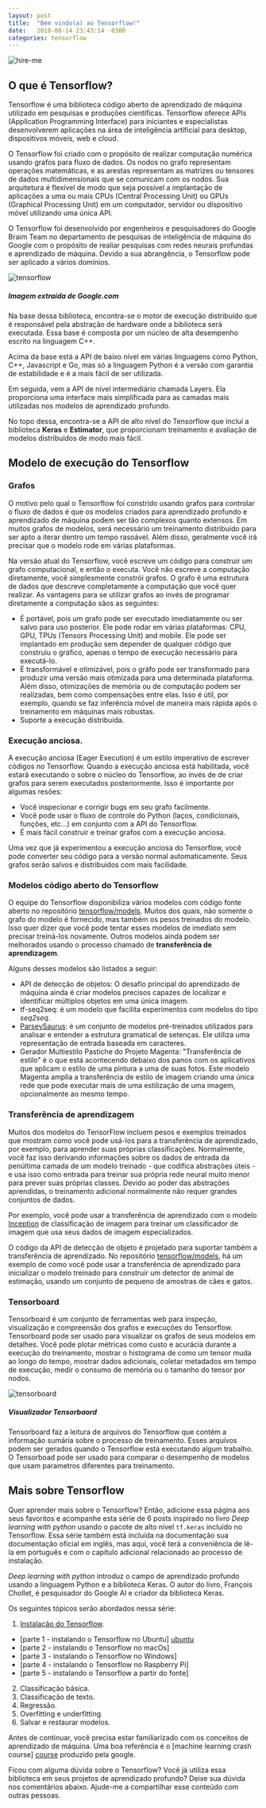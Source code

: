```yaml
---
layout: post
title:  "Bem vindo(a) ao Tensorflow!"
date:   2018-08-14 23:43:14 -0300
categories: tensorflow
---
```

![hire-me]({{"/assests/img/tensorflow-google.png"}})

## O que é Tensorflow?

Tensorflow é uma biblioteca código aberto de aprendizado de máquina utilizado em pesquisas e produções científicas. Tensorflow oferece APIs (Application Programming Interface) para iniciantes e especialistas desenvolverem aplicações na área de inteligência artificial para desktop, dispositivos móveis, web e cloud.

O Tensorflow foi criado com o propósito de realizar computação numérica usando grafos para fluxo de dados. Os nodos no grafo representam operações matemáticas, e as arestas representam as matrizes ou tensores de dados multidimensionais que se comunicam com os nodos. Sua arquitetura é flexível de modo que seja possível a implantação de aplicações a uma ou mais CPUs (Central Processing Unit) ou GPUs (Graphical Processing Unit) em um computador, servidor ou dispositivo móvel utilizando uma única API.

O Tensorflow foi desenvolvido por engenheiros e pesquisadores do Google Braim Team no departamento de pesquisas de inteligência de máquina do Google com o propósito de realiar pesquisas com redes neurais profundas e aprendizado de máquina. Devido a sua abrangência, o Tensorflow pode ser aplicado a vários domínios.

![tensorflow]({{"/assests/img/tensorflow_programming_environment.png"}})
##### Imagem extraída de Google.com

Na base dessa biblioteca, encontra-se o motor de execução distribuído que é responsável pela abstração de hardware onde a biblioteca será executada. Essa base é composta por um núcleo de alta desempenho escrito na linguagem C++.

Acima da base está a API de baixo nível em várias linguagens como Python, C++, Javascript e Go, mas só a linguagem Python é a versão com garantia de estabilidade e é a mais fácil de ser utilizada.

Em seguida, vem a API de nível intermediário chamada Layers. Ela proporciona uma interface mais simplificada para as camadas mais utilizadas nos modelos de aprendizado profundo.

No topo dessa, encontra-se a API de alto nível do Tensorflow que inclui a biblioteca **Keras** e **Estimator**, que proporcionam treinamento e avaliação de modelos distribuídos de modo mais fácil.

## Modelo de execução do Tensorflow

### Grafos
O motivo pelo qual o Tensorflow foi constrído usando grafos para controlar o fluxo de dados é que os modelos criados para aprendizado profundo e aprendizado de máquina podem ser tão complexos quanto extensos. Em muitos grafos de modelos, será necessário um treinamento distribuído para ser apto a iterar dentro um tempo rasoável. Além disso, geralmente você irá precisar que o modelo rode em várias plataformas.

Na versão atual do Tensorflow, você escreve um código para construir um grafo computacional, e então o executa. Você não escreve a computação diretamente, você simplesmente constrói grafos. O grafo é uma estrutura de dados que descreve completamente a computação que você quer realizar. As vantagens para se utilizar grafos ao invés de programar diretamente a computação sãos as seguintes:
* É portável, pois um grafo pode ser executado imediatamente ou ser salvo para uso posterior. Ele pode rodar em várias plataformas: CPU, GPU, TPUs (Tensors Processing Unit) and mobile. Ele pode ser implantado em produção sem depender de qualquer código que construiu o gráfico, apenas o tempo de execução necessário para executá-lo.
* É transformável e otimizável, pois o gráfo pode ser transformado para produzir uma versão mais otimizada para uma determinada plataforma. Além disso, otimizações de memória ou de computação podem ser realizadas, bem como compensações entre elas. Isso é útil, por exemplo, quando se faz inferência móvel de maneira mais rápida após o treinamento em máquinas mais robustas.
* Suporte a execução distribuída.

### Execução anciosa.

A execução anciosa (Eager Execution) é um estilo imperativo de escrever códigos no Tensorflow. Quando a execução anciosa está habilitada, você estará executando o sobre o núcleo do Tensorflow, ao invés de de criar grafos para serem executados posteriormente.
Isso é importante por algumas resões:
* Você inspecionar e corrigir bugs em seu grafo facilmente.
* Você pode usar o fluxo de controle do Python (laços, condicionais, funções, etc...) em conjunto com a API do Tensorflow.
* É mais fácil construir e treinar grafos com a execução anciosa.

Uma vez que já experimentou a execução anciosa do Tensorflow, você pode converter seu código para a versão normal automaticamente. Seus grafos serão salvos e distribuidos com mais facilidade.

### Modelos código aberto do Tensorflow
O equipe do Tensorflow disponibiliza vários modelos com código fonte aberto no repositório [tensorflow/models][repo]. Muitos dos quais, não somente o grafo do modelo é fornecido, mas também os pesos treinados do modelo. Isso quer dizer que você pode tentar esses modelos de imediato sem precisar treiná-los novamente. Outros modelos ainda podem ser melhorados usando o processo chamado de **transferência de aprendizagem**.

Alguns desses modelos são listados a seguir:
* API de detecção de objetos:  O desafio principal do aprendizado de máquina ainda é criar modelos precisos capazes de localizar e identificar múltiplos objetos em uma única imagem. 
* tf-seq2seq: é um modelo que facilita experimentos com modelos do tipo *seq2seq*.
* [ParseySaurus][parsey]: é um conjunto de modelos pré-treinados utilizados para analisar e entender a estrutura gramatical de setenças. Ele utiliza uma representação de entrada baseada em caracteres.
* Gerador Multiestilo Pastiche do Projeto Magenta: "Transferência de estilo" é o que está acontecendo debaixo dos panos com os aplicativos que aplicam o estilo de uma pintura a uma de suas fotos. Este modelo Magenta amplia a transferência de estilo de imagem criando uma única rede que pode executar mais de uma estilização de uma imagem, opcionalmente ao mesmo tempo.

### Transferência de aprendizagem
Muitos dos modelos do TensorFlow incluem pesos e exemplos treinados que mostram como você pode usá-los para a transferência de aprendizado, por exemplo, para aprender suas próprias classificações. Normalmente, você faz isso derivando informações sobre os dados de entrada da penúltima camada de um modelo treinado - que codifica abstrações úteis - e usa isso como entrada para treinar sua própria rede neural muito menor para prever suas próprias classes. Devido ao poder das abstrações aprendidas, o treinamento adicional normalmente não requer grandes conjuntos de dados.

Por exemplo, você pode usar a transferência de aprendizado com o modelo [Inception][inception] de classificação de imagem para treinar um classificador de imagem que usa seus dados de imagem especializados.

O código da API de detecção de objeto é projetado para suportar também a transferência de aprendizado. No repositório [tensorflow/models][repo], há um exemplo de como você pode usar a transferência de aprendizado para inicializar o modelo treinado para construir um detector de animal de estimação, usando um conjunto de pequeno de amostras de cães e gatos. 

### Tensorboard
Tensorboard é um conjunto de ferramentas web para inspeção, visualização e compreensão dos grafos e execuções do Tensorflow. Tensorboard pode ser usado para visualizar os grafos de seus modelos em detalhes.
Você pode plotar métricas como custo e acurácia durante a execução do treinamento, mostrar o histograma de como um tensor muda ao longo do tempo, mostrar dados adicionais, coletar metadados em tempo de execução, medir o consumo de memória ou o tamanho do tensor por nodos. 

![tensorboard]({{"/assests/img/posts/7tensorflow2.gif"}})
##### Visualizador Tensorbaord

Tensorboard faz a leitura de arquivos do Tensorflow que contém a informação sumária sobre o processo de treinamento. Esses arquivos podem ser gerados quando o Tensorflow está executando algum trabalho.
O Tensorboad pode ser usado para comparar o desempenho de modelos que usam parametros diferentes para treinamento.

## Mais sobre Tensorflow
Quer aprender mais sobre o Tensorflow? Então, adicione essa página aos seus favoritos e acompanhe esta série de 6 posts inspirado no livro *Deep learning with python* usando o pacote de alto nível `tf.keras` incluído no Tensorflow. Essa série também está incluída na documentação sua documentação oficial em inglês, mas aqui, você terá a conveniência de lê-la em português e com o capítulo adicional relacionado ao processo de instalação.

*Deep learning with python* introduz o campo de aprendizado profundo usando a linguagem Python e a biblioteca Keras. O autor do livro, François Chollet, é pesquisador do Google AI e criador da biblioteca Keras.

Os seguintes tópicos serão abordados nessa série:
1. [Instalação do Tensorflow][instalacao].
 - [parte 1 - instalando o Tensorflow no Ubuntu] [ubuntu]
 - [parte 2 - instalando o Tensorflow no macOs] 
 - [parte 3 - instalando o Tensorflow no Windows] 
 - [parte 4 - instalando o Tensorflow no Raspberry Pi] 
 - [parte 5 - instalando o Tensorflow a partir do fonte] 
2. Classificação básica.
3. Classificação de texto.
4. Regressão.
5. Overfitting e underfitting
6. Salvar e restaurar modelos.     

Antes de continuar, você precisa estar familiarizado com os conceitos de aprendizado de máquina. Uma boa referência é o [machine learning crash course] [course] produzido pela google.

Ficou com alguma dúvida sobre o Tensorflow? Você já utiliza essa biblioteca em seus projetos de aprendizado profundo? Deixe sua dúvida nos comentários abaixo. Ajude-me a compartilhar esse conteúdo com outras pessoas.

[instalacao]: https://wesinalves.github.io/tensorflow/2018/08/30/instalacao-tensorflow.html
[ubuntu]: https://wesinalves.github.io/tensorflow/2018/08/30/instalacao-ubuntu.html
[course]: https://developers.google.com/machine-learning/crash-course/ml-intro
[inception]: https://www.tensorflow.org/hub/tutorials/image_retraining
[repo]: https://github.com/tensorflow/models
[parsey]: https://ai.googleblog.com/2017/03/an-upgrade-to-syntaxnet-new-models-and.html



